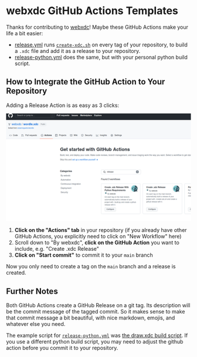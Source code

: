 # webxdc GitHub Actions Templates

Thanks for contributing to [webxdc](https://github.com/webxdc)! Maybe these
GitHub Actions make your life a bit easier:

- [release.yml](workflow-templates/release.yml) runs
  [`create-xdc.sh`](https://github.com/webxdc/webxdc-dev/blob/master/create-xdc.sh)
  on every tag of your repository, to build a `.xdc` file and add it as a
  release to your repository.
- [release-python.yml](workflow-templates/release-python.yml) does the same,
  but with your personal python build script.

## How to Integrate the GitHub Action to Your Repository

Adding a Release Action is as easy as 3 clicks:

![A screenshot of the GitHub Web Interface, showing where to select the GitHub Actions.](assets/github-release-actions.png)

1. **Click on the "Actions" tab** in your repository (if you already have other
   GitHub Actions, you explicitly need to click on "New Workflow" here)
2. Scroll down to "By webxdc", **click on the GitHub Action** you want to include,
   e.g. "Create .xdc Release"
3. **Click on "Start commit"** to commit it to your `main` branch

Now you only need to create a tag on the `main` branch and a release is
created.

## Further Notes

Both GitHub Actions create a GitHub Release on a git tag. Its description will
be the commit message of the tagged commit. So it makes sense to make that
commit message a bit beautiful, with nice markdown, emojis, and whatever else
you need.

The example script for
[`release-python.yml`](workflow-templates/release-python.yml) was [the draw.xdc
build script](https://github.com/webxdc/draw.xdc/blob/main/build.py). If you
use a different python build script, you may need to adjust the github action
before you commit it to your repository.

